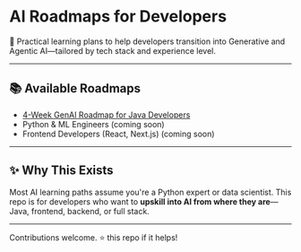 # AI Roadmaps for Developers

🎯 Practical learning plans to help developers transition into Generative and Agentic AI—tailored by tech stack and experience level.

---

## 📚 Available Roadmaps

- [4-Week GenAI Roadmap for Java Developers](./java-genai-roadmap/README.md)
- Python & ML Engineers (coming soon)
- Frontend Developers (React, Next.js) (coming soon)

---

## ✨ Why This Exists

Most AI learning paths assume you're a Python expert or data scientist. This repo is for developers who want to **upskill into AI from where they are**—Java, frontend, backend, or full stack.

---

Contributions welcome. ⭐️ this repo if it helps!
